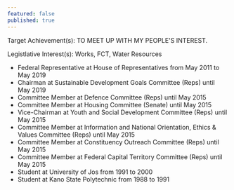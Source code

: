 ```yaml
---
featured: false
published: true
---
```

Target Achievement(s): TO MEET UP WITH MY PEOPLE'S INTEREST.

Legistlative Interest(s): Works, FCT, Water Resources

* Federal Representative at House of Representatives from May 2011 to May 2019
* Chairman at Sustainable Development Goals Committee (Reps) until May 2019
* Committee Member at Defence Committee (Reps) until May 2015
* Committee Member at Housing Committee (Senate) until May 2015
* Vice-Chairman at Youth and Social Development Committee (Reps) until May 2015
* Committee Member at Information and National Orientation, Ethics & Values Committee (Reps) until May 2015
* Committee Member at Constituency Outreach Committee (Reps) until May 2015
* Committee Member at Federal Capital Territory Committee (Reps) until May 2015
* Student at University of Jos from 1991 to 2000
* Student at Kano State Polytechnic from 1988 to 1991

